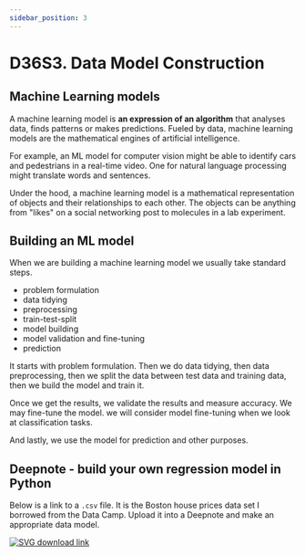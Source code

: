 ```yaml
---
sidebar_position: 3
---
```


# D36S3. Data Model Construction

## Machine Learning models

A machine learning model is **an expression of an algorithm** that analyses data, finds patterns or makes predictions. Fueled by data, machine learning models are the mathematical engines of artificial intelligence.

For example, an ML model for computer vision might be able to identify cars and pedestrians in a real-time video. One for natural language processing might translate words and sentences.

Under the hood, a machine learning model is a mathematical representation of objects and their relationships to each other. The objects can be anything from "likes" on a social networking post to molecules in a lab experiment.

## Building an ML model

When we are building a machine learning model we usually take standard steps.

- problem formulation
- data tidying
- preprocessing
- train-test-split
- model building
- model validation and fine-tuning
- prediction

It starts with problem formulation. Then we do data tidying, then data preprocessing, then we split the data between test data and training
data, then we build the model and train it.

Once we get the results, we validate the results and measure accuracy. We may fine-tune the model. we will consider model fine-tuning when we look at classification tasks.

And lastly, we use the model for prediction and other purposes.

## Deepnote - build your own regression model in Python

Below is a link to a `.csv` file. It is the Boston house prices data set I borrowed from the Data Camp. Upload it into a Deepnote and make an appropriate data model.

[<img
    src="/img/icons/csv-logo.svg"
    alt="SVG download link"
/>](/img/csvs/boston.csv)
